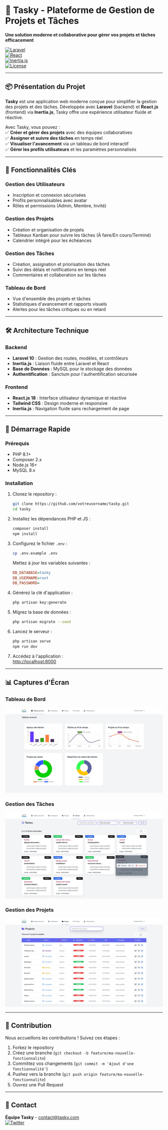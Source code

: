 # 🚀 Tasky - Plateforme de Gestion de Projets et Tâches  
**Une solution moderne et collaborative pour gérer vos projets et tâches efficacement**  

[![Laravel](https://img.shields.io/badge/Laravel-10.x-red)](https://laravel.com)  
[![React](https://img.shields.io/badge/React-18.x-blue)](https://reactjs.org)  
[![Inertia.js](https://img.shields.io/badge/Inertia.js-1.0-purple)](https://inertiajs.com)  
[![License](https://img.shields.io/badge/Licence-MIT-green)](https://opensource.org/licenses/MIT)  

---

## 📦 Présentation du Projet  
**Tasky** est une application web moderne conçue pour simplifier la gestion des projets et des tâches. Développée avec **Laravel** (backend) et **React.js** (frontend) via **Inertia.js**, Tasky offre une expérience utilisateur fluide et réactive.  

Avec Tasky, vous pouvez :  
✅ **Créer et gérer des projets** avec des équipes collaboratives  
✅ **Assigner et suivre des tâches** en temps réel  
✅ **Visualiser l'avancement** via un tableau de bord interactif  
✅ **Gérer les profils utilisateurs** et les paramètres personnalisés  

---

## 🎯 Fonctionnalités Clés  

### **Gestion des Utilisateurs**  
- Inscription et connexion sécurisées  
- Profils personnalisables avec avatar  
- Rôles et permissions (Admin, Membre, Invité)  

### **Gestion des Projets**  
- Création et organisation de projets  
- Tableaux Kanban pour suivre les tâches (À faire/En cours/Terminé)  
- Calendrier intégré pour les échéances  

### **Gestion des Tâches**  
- Création, assignation et priorisation des tâches  
- Suivi des délais et notifications en temps réel  
- Commentaires et collaboration sur les tâches  

### **Tableau de Bord**  
- Vue d'ensemble des projets et tâches  
- Statistiques d'avancement et rapports visuels  
- Alertes pour les tâches critiques ou en retard  

---

## 🛠 Architecture Technique  

### **Backend**  
- **Laravel 10** : Gestion des routes, modèles, et contrôleurs  
- **Inertia.js** : Liaison fluide entre Laravel et React  
- **Base de Données** : MySQL pour le stockage des données  
- **Authentification** : Sanctum pour l'authentification sécurisée  

### **Frontend**  
- **React.js 18** : Interface utilisateur dynamique et réactive  
- **Tailwind CSS** : Design moderne et responsive  
- **Inertia.js** : Navigation fluide sans rechargement de page  

---

## 🚀 Démarrage Rapide  

### Prérequis  
- PHP 8.1+  
- Composer 2.x  
- Node.js 16+  
- MySQL 8.x  

### Installation  
1. Clonez le repository :  
   ```bash  
   git clone https://github.com/votreusername/tasky.git  
   cd tasky  
   ```  

2. Installez les dépendances PHP et JS :  
   ```bash  
   composer install  
   npm install  
   ```  

3. Configurez le fichier `.env` :  
   ```bash  
   cp .env.example .env  
   ```  
   Mettez à jour les variables suivantes :  
   ```ini  
   DB_DATABASE=tasky  
   DB_USERNAME=root  
   DB_PASSWORD=  
   ```  

4. Générez la clé d'application :  
   ```bash  
   php artisan key:generate  
   ```  

5. Migrez la base de données :  
   ```bash  
   php artisan migrate --seed  
   ```  

6. Lancez le serveur :  
   ```bash  
   php artisan serve  
   npm run dev  
   ```  

7. Accédez à l'application :  
   [http://localhost:8000](http://localhost:8000)  

---

## 📊 Captures d'Écran  

### Tableau de Bord  
![Dashboard](./screens/dashboard.JPG)  

### Gestion des Tâches  
![Tasks](./screens/taches.JPG)  

### Gestion des Projets  
![Profile](./screens/projets.JPG)  

---

## 🤝 Contribution  
Nous accueillons les contributions ! Suivez ces étapes :  
1. Forkez le repository  
2. Créez une branche (`git checkout -b feature/ma-nouvelle-fonctionnalite`)  
3. Committez vos changements (`git commit -m 'Ajout d'une fonctionnalité'`)  
4. Pushez vers la branche (`git push origin feature/ma-nouvelle-fonctionnalite`)  
5. Ouvrez une Pull Request  

---

## 📧 Contact  
**Équipe Tasky** - [contact@tasky.com](mailto:contact@tasky.com)  
[![Twitter](https://img.shields.io/twitter/follow/tasky?style=social)](https://twitter.com/tasky)  

